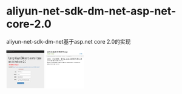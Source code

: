 # aliyun-net-sdk-dm-net-asp-net-core-2.0
aliyun-net-sdk-dm-net基于asp.net core 2.0的实现



<img src="https://raw.githubusercontent.com/night-king/aliyun-net-sdk-dm-dot-net-core/master/send.png"  style="width:100px;height:100px;"/>

<img src="https://raw.githubusercontent.com/night-king/aliyun-net-sdk-dm-dot-net-core/master/received.jpg"  style="width:100px;height:100px;"/>

